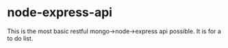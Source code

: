 # node-express-api

This is the most basic restful mongo->node->express api possible.
It is for a to do list.
